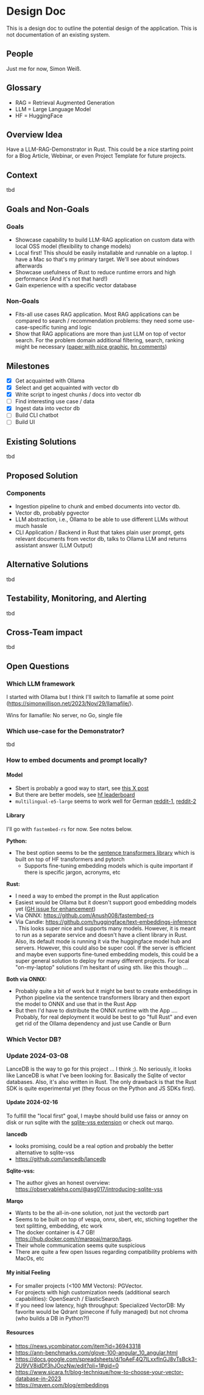 # Design Doc

This is a design doc to outline the potential design of the application. This is
not documentation of an existing system.

## People

Just me for now, Simon Weiß.

## Glossary

- RAG = Retrieval Augmented Generation
- LLM = Large Language Model
- HF = HuggingFace

## Overview Idea

Have a LLM-RAG-Demonstrator in Rust. This could be a nice starting point for a
Blog Article, Webinar, or even Project Template for future projects.

## Context

tbd

## Goals and Non-Goals

### Goals

- Showcase capability to build LLM-RAG application on custom data with local OSS
  model (flexibility to change models)
- Local first! This should be easily installable and runnable on a laptop. I
  have a Mac so that's my primary target. We'll see about windows afterwards
- Showcase usefulness of Rust to reduce runtime errors and high performance (And
  it's not that hard!)
- Gain experience with a specific vector database

### Non-Goals

- Fits-all use cases RAG application. Most RAG applications can be compared to
  search / recommendation problems: they need some use-case-specific tuning and
  logic
- Show that RAG applications are more than just LLM on top of vector search. For
  the problem domain additional filtering, search, ranking might be necessary
  ([paper with nice graphic](https://arxiv.org/abs/2312.10997v1),
  [hn comments](https://news.ycombinator.com/item?id=39000241&utm_source=pocket_saves))

## Milestones

- [x] Get acquainted with Ollama
- [x] Select and get acquainted with vector db
- [x] Write script to ingest chunks / docs into vector db
- [ ] Find interesting use case / data
- [x] Ingest data into vector db
- [ ] Build CLI chatbot
- [ ] Build UI

## Existing Solutions

tbd

## Proposed Solution

### Components

- Ingestion pipeline to chunk and embed documents into vector db.
- Vector db, probably pgvector
- LLM abstraction, i.e., Ollama to be able to use different LLMs without much
  hassle
- CLI Application / Backend in Rust that takes plain user prompt, gets relevant
  documents from vector db, talks to Ollama LLM and returns assistant answer
  (LLM Output)

## Alternative Solutions

tbd

## Testability, Monitoring, and Alerting

tbd

## Cross-Team impact

tbd

## Open Questions

### Which LLM framework

I started with Ollama but I think I'll switch to llamafile at some point
(https://simonwillison.net/2023/Nov/29/llamafile/).

Wins for llamafile: No server, no Go, single file

### Which use-case for the Demonstrator?

tbd

### How to embed documents and prompt locally?

#### Model

- Sbert is probably a good way to start, see
  [this X post](https://x.com/cwolferesearch/status/1747689404062126246?s=20)
- But there are better models, see
  [hf leaderboard](https://huggingface.co/spaces/mteb/leaderboard)
- `multilingual-e5-large` seems to work well for German
  [reddit-1](https://www.reddit.com/r/LocalLLaMA/comments/18fsty1/comment/kcxj4bm/?utm_source=share&utm_medium=web2x&context=3),
  [reddit-2](https://www.reddit.com/r/LocalLLaMA/comments/17p18m9/rag_embeddings/)

#### Library

I'll go with `fastembed-rs` for now. See notes below.

**Python:**

- The best option seems to be the
  [sentence transformers library](https://www.sbert.net/index.html) which is
  built on top of HF transformers and pytorch
  - Supports fine-tuning embedding models which is quite important if there is
    specific jargon, acronyms, etc

**Rust:**

- I need a way to embed the prompt in the Rust application
- Easiest would be Ollama but it doesn't support good embedding models yet
  ([GH issue for enhancement](https://github.com/jmorganca/ollama/issues/327))
- Via ONNX: https://github.com/Anush008/fastembed-rs
- Via Candle: https://github.com/huggingface/text-embeddings-inference . This
  looks super nice and supports many models. However, it is meant to run as a
  separate service and doesn't have a client library in Rust. Also, its default
  mode is running it via the huggingface model hub and servers. However, this
  could also be super cool. If the server is efficient and maybe even supports
  fine-tuned embedding models, this could be a super general solution to deploy
  for many different projects. For local "on-my-laptop" solutions I'm hesitant
  of using sth. like this though ...

**Both via ONNX:**

- Probably quite a bit of work but it might be best to create embeddings in
  Python pipeline via the sentence transformers library and then export the
  model to ONNX and use that in the Rust App
- But then I'd have to distribute the ONNX runtime with the App .... Probably,
  for real deployment it would be best to go "full Rust" and even get rid of the
  Ollama dependency and just use Candle or Burn

### Which Vector DB?

### Update 2024-03-08

LanceDB is the way to go for this project ... I think ;). No seriously, it looks
like LanceDB is what I've been looking for. Basically the Sqlite of vector
databases. Also, it's also written in Rust. The only drawback is that the Rust
SDK is quite experimental yet (they focus on the Python and JS SDKs first).

#### Update 2024-02-16

To fulfill the "local first" goal, I maybe should build use faiss or annoy on
disk or run sqlite with the
[sqlite-vss extension](https://github.com/asg017/sqlite-vss?tab=readme-ov-file)
or check out marqo.

**lancedb**

- looks promising, could be a real option and probably the better alternative to
  sqlite-vss
- https://github.com/lancedb/lancedb

**Sqlite-vss:**

- The author gives an honest overview:
  https://observablehq.com/@asg017/introducing-sqlite-vss

**Marqo**

- Wants to be the all-in-one solution, not just the vectordb part
- Seems to be built on top of vespa, onnx, sbert, etc, stiching together the
  text splitting, embedding, etc work
- The docker container is 4.7 GB! https://hub.docker.com/r/marqoai/marqo/tags.
- Their whole communication seems quite suspicious
- There are quite a few open Issues regarding compatibility problems with MacOs,
  etc

#### My initial Feeling

- For smaller projects (<100 MM Vectors): PGVector.
- For projects with high customization needs (additional search capabilities):
  OpenSearch / ElasticSearch
- If you need low latency, high throughput: Specialized VectorDB: My favorite
  would be Qdrant (pinecone if fully managed) but not chroma (who builds a DB in
  Python?!)

#### Resources

- https://news.ycombinator.com/item?id=36943318
- https://ann-benchmarks.com/glove-100-angular_10_angular.html
- https://docs.google.com/spreadsheets/d/1oAeF4Q7ILxxfInGJ8vTsBck3-2U9VV8idDf3hJOozNw/edit?pli=1#gid=0
- https://www.sicara.fr/blog-technique/how-to-choose-your-vector-database-in-2023
- https://maven.com/blog/embeddings
